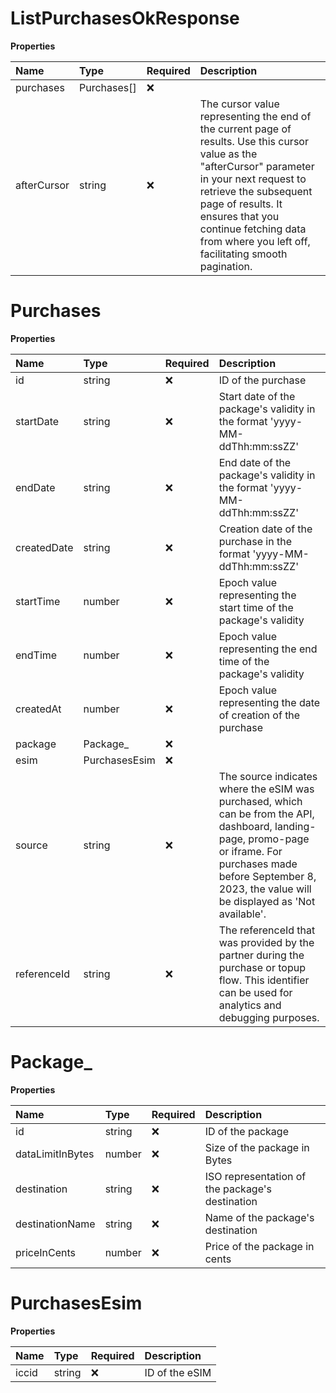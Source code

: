 # ListPurchasesOkResponse

**Properties**

| Name        | Type        | Required | Description                                                                                                                                                                                                                                                                                     |
| :---------- | :---------- | :------- | :---------------------------------------------------------------------------------------------------------------------------------------------------------------------------------------------------------------------------------------------------------------------------------------------- |
| purchases   | Purchases[] | ❌       |                                                                                                                                                                                                                                                                                                 |
| afterCursor | string      | ❌       | The cursor value representing the end of the current page of results. Use this cursor value as the "afterCursor" parameter in your next request to retrieve the subsequent page of results. It ensures that you continue fetching data from where you left off, facilitating smooth pagination. |

# Purchases

**Properties**

| Name        | Type          | Required | Description                                                                                                                                                                                                               |
| :---------- | :------------ | :------- | :------------------------------------------------------------------------------------------------------------------------------------------------------------------------------------------------------------------------ |
| id          | string        | ❌       | ID of the purchase                                                                                                                                                                                                        |
| startDate   | string        | ❌       | Start date of the package's validity in the format 'yyyy-MM-ddThh:mm:ssZZ'                                                                                                                                                |
| endDate     | string        | ❌       | End date of the package's validity in the format 'yyyy-MM-ddThh:mm:ssZZ'                                                                                                                                                  |
| createdDate | string        | ❌       | Creation date of the purchase in the format 'yyyy-MM-ddThh:mm:ssZZ'                                                                                                                                                       |
| startTime   | number        | ❌       | Epoch value representing the start time of the package's validity                                                                                                                                                         |
| endTime     | number        | ❌       | Epoch value representing the end time of the package's validity                                                                                                                                                           |
| createdAt   | number        | ❌       | Epoch value representing the date of creation of the purchase                                                                                                                                                             |
| package     | Package\_     | ❌       |                                                                                                                                                                                                                           |
| esim        | PurchasesEsim | ❌       |                                                                                                                                                                                                                           |
| source      | string        | ❌       | The source indicates where the eSIM was purchased, which can be from the API, dashboard, landing-page, promo-page or iframe. For purchases made before September 8, 2023, the value will be displayed as 'Not available'. |
| referenceId | string        | ❌       | The referenceId that was provided by the partner during the purchase or topup flow. This identifier can be used for analytics and debugging purposes.                                                                     |

# Package\_

**Properties**

| Name             | Type   | Required | Description                                     |
| :--------------- | :----- | :------- | :---------------------------------------------- |
| id               | string | ❌       | ID of the package                               |
| dataLimitInBytes | number | ❌       | Size of the package in Bytes                    |
| destination      | string | ❌       | ISO representation of the package's destination |
| destinationName  | string | ❌       | Name of the package's destination               |
| priceInCents     | number | ❌       | Price of the package in cents                   |

# PurchasesEsim

**Properties**

| Name  | Type   | Required | Description    |
| :---- | :----- | :------- | :------------- |
| iccid | string | ❌       | ID of the eSIM |

<!-- This file was generated by liblab | https://liblab.com/ -->
